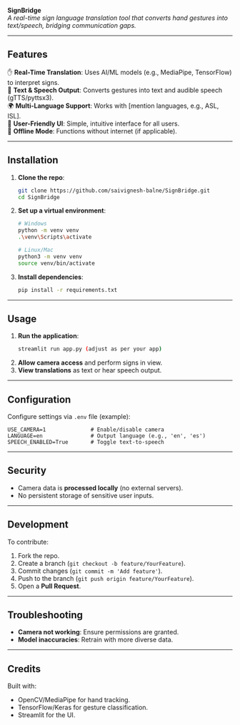 **SignBridge**  
*A real-time sign language translation tool that converts hand gestures into text/speech, bridging communication gaps.*  

---

## **Features**  
✋ **Real-Time Translation**: Uses AI/ML models (e.g., MediaPipe, TensorFlow) to interpret signs.  
📢 **Text & Speech Output**: Converts gestures into text and audible speech (gTTS/pyttsx3).  
🌍 **Multi-Language Support**: Works with [mention languages, e.g., ASL, ISL].  
📱 **User-Friendly UI**: Simple, intuitive interface for all users.  
🔌 **Offline Mode**: Functions without internet (if applicable).  

---

## **Installation**  
1. **Clone the repo**:  
   ```bash  
   git clone https://github.com/saivignesh-balne/SignBridge.git  
   cd SignBridge  
   ```  

2. **Set up a virtual environment**:  
   ```bash  
   # Windows  
   python -m venv venv  
   .\venv\Scripts\activate  

   # Linux/Mac  
   python3 -m venv venv  
   source venv/bin/activate  
   ```  

3. **Install dependencies**:  
   ```bash  
   pip install -r requirements.txt  
   ```  

---

## **Usage**  
1. **Run the application**:  
   ```bash  
   streamlit run app.py (adjust as per your app)  
   ```  
2. **Allow camera access** and perform signs in view.  
3. **View translations** as text or hear speech output.  

---

## **Configuration**  
Configure settings via `.env` file (example):  
```  
USE_CAMERA=1              # Enable/disable camera  
LANGUAGE=en               # Output language (e.g., 'en', 'es')  
SPEECH_ENABLED=True       # Toggle text-to-speech  
```  

---

## **Security**  
- Camera data is **processed locally** (no external servers).  
- No persistent storage of sensitive user inputs.  

---

## **Development**  
To contribute:  
1. Fork the repo.  
2. Create a branch (`git checkout -b feature/YourFeature`).  
3. Commit changes (`git commit -m 'Add feature'`).  
4. Push to the branch (`git push origin feature/YourFeature`).  
5. Open a **Pull Request**.  

---

## **Troubleshooting**  
- **Camera not working**: Ensure permissions are granted.  
- **Model inaccuracies**: Retrain with more diverse data.  

---

## **Credits**  
Built with:  
- OpenCV/MediaPipe for hand tracking.  
- TensorFlow/Keras for gesture classification.  
- Streamlit for the UI.  
